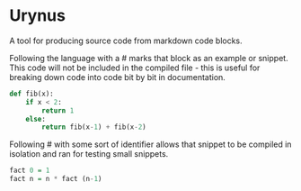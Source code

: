 # Urynus
A tool for producing source code from markdown code blocks.

Following the language with a # marks that block as an example or snippet. This code will not be included in the compiled file - this is useful for breaking down code into code bit by bit in documentation.
```python #
def fib(x):
    if x < 2: 
        return 1
    else:
        return fib(x-1) + fib(x-2)
```
Following # with some sort of identifier allows that snippet to be compiled in isolation and ran for testing small snippets.
```haskell #factorial
fact 0 = 1
fact n = n * fact (n-1)
```

